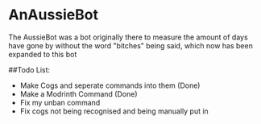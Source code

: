 # AnAussieBot

The AussieBot was a bot originally there to measure the amount of days have gone by without the word "bitches" being said, which now has been expanded to this bot

##Todo List:
- Make Cogs and seperate commands into them (Done) 
- Make a Modrinth Command (Done)
- Fix my unban command
- Fix cogs not being recognised and being manually put in
